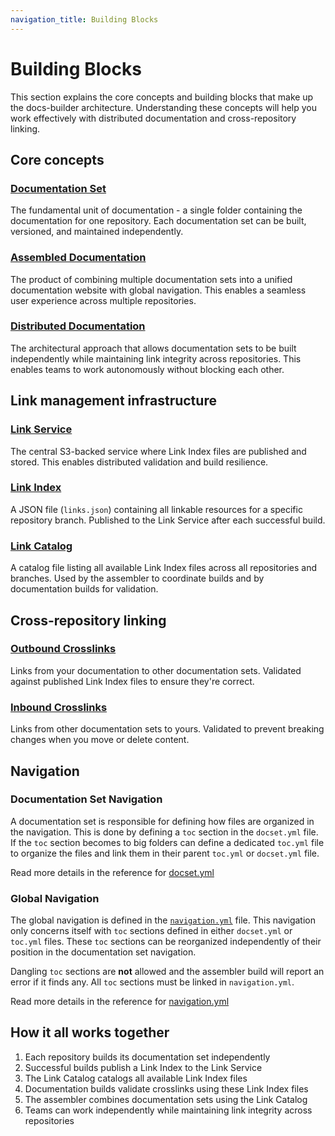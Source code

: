 ```yaml
---
navigation_title: Building Blocks
---
```


# Building Blocks

This section explains the core concepts and building blocks that make up the docs-builder architecture. Understanding these concepts will help you work effectively with distributed documentation and cross-repository linking.

## Core concepts

### [Documentation Set](documentation-set.md)

The fundamental unit of documentation - a single folder containing the documentation for one repository. Each documentation set can be built, versioned, and maintained independently.

### [Assembled Documentation](assembled-documentation.md)

The product of combining multiple documentation sets into a unified documentation website with global navigation. This enables a seamless user experience across multiple repositories.

### [Distributed Documentation](distributed-documentation.md)

The architectural approach that allows documentation sets to be built independently while maintaining link integrity across repositories. This enables teams to work autonomously without blocking each other.

## Link management infrastructure

### [Link Service](link-service.md)

The central S3-backed service where Link Index files are published and stored. This enables distributed validation and build resilience.

### [Link Index](link-index.md)

A JSON file (`links.json`) containing all linkable resources for a specific repository branch. Published to the Link Service after each successful build.

### [Link Catalog](link-catalog.md)

A catalog file listing all available Link Index files across all repositories and branches. Used by the assembler to coordinate builds and by documentation builds for validation.

## Cross-repository linking

### [Outbound Crosslinks](outbound-crosslinks.md)

Links from your documentation to other documentation sets. Validated against published Link Index files to ensure they're correct.

### [Inbound Crosslinks](inbound-crosslinks.md)

Links from other documentation sets to yours. Validated to prevent breaking changes when you move or delete content.

## Navigation

### Documentation Set Navigation

A documentation set is responsible for defining how files are organized in the navigation. This is done by defining a `toc` section in the `docset.yml` file.
If the `toc` section becomes to big folders can define a dedicated `toc.yml` file to organize the files and link them in their parent `toc.yml` or `docset.yml` file. 

Read more details in the reference for [docset.yml](../configure/content-set/index.md)

### Global Navigation

The global navigation is defined in the [`navigation.yml`](../configure/site/navigation.md) file. 
This navigation only concerns itself with `toc` sections defined in either `docset.yml` or `toc.yml` files. 
These `toc` sections can be reorganized independently of their position in the documentation set navigation.

Dangling `toc` sections are **not** allowed and the assembler build will report an error if it finds any. All `toc` sections must be linked in `navigation.yml`.

Read more details in the reference for [navigation.yml](../configure/site/navigation.md)

## How it all works together

1. Each repository builds its documentation set independently
2. Successful builds publish a Link Index to the Link Service
3. The Link Catalog catalogs all available Link Index files
4. Documentation builds validate crosslinks using these Link Index files
5. The assembler combines documentation sets using the Link Catalog
6. Teams can work independently while maintaining link integrity across repositories
